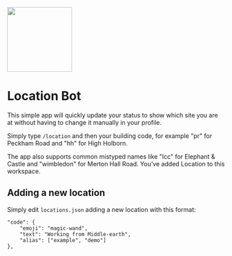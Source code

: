 <img src="https://github.com/ual-cci/location-bot/raw/main/_assets/location.png" height="150px" />

# Location Bot
This simple app will quickly update your status to show which site you are at without having to change it manually in your profile.

Simply type `/location` and then your building code, for example "pr" for Peckham Road and "hh" for High Holborn.

The app also supports common mistyped names like "lcc" for Elephant & Castle and "wimbledon" for Merton Hall Road.
You’ve added Location to this workspace.

## Adding a new location
Simply edit `locations.json` adding a new location with this format:

```
"code": {
	"emoji": "magic-wand",
	"text": "Working from Middle-earth",
	"alias": ["example", "demo"]
},
```